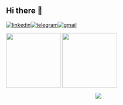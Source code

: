 ## Hi there 👋

<!--[![resume](https://img.shields.io/badge/resume-000000?style=for-the-badge&logo=About.me&logoColor=white)](https://gitea.com/imanbakhtiari/resume) 
-->
[![linkedin](https://img.shields.io/badge/LinkedIn-0077B5?style=for-the-badge&logo=linkedin&logoColor=white)](https://linkedin.com/in/arminliryaee)[![telegram](https://img.shields.io/badge/Telegram-2CA5E0?style=for-the-badge&logo=telegram&logoColor=white)](https://t.me/arminlry8)[![gmail](https://img.shields.io/badge/Gmail-red?style=for-the-badge&logo=gmail&logoColor=white)](mailto:liryaeearmin50@gmail.com)
<!--[![youtube](https://img.shields.io/badge/YouTube-FF0000?style=for-the-badge&logo=youtube&logoColor=white)](https://youtube.com/)
[![linkedin](https://img.shields.io/badge/LinkedIn-0077B5?style=for-the-badge&logo=linkedin&logoColor=white)](https://linkedin.com/in/imanbakhtiari)-->

<!--

**imanbakhtiari/imanbakhtiari** is a ✨ _special_ ✨ repository because its `README.md` (this file) appears on your GitHub profile.

Here are some ideas to get you started:

- 🔭 I’m currently working on ...
- 🌱 I’m currently learning ...
- 👯 I’m looking to collaborate on ...
- 🤔 I’m looking for help with ...
- 💬 Ask me about ...
- 📫 How to reach me: ...
- 😄 Pronouns: ...
- ⚡ Fun fact: ...
-->

<a href="https://github.com/anuraghazra/convoychat">
  <img height="150" align="left" src="https://github-readme-stats.vercel.app/api/top-langs?username=imanbakhtiari&layout=compact&langs_count=10&card_width=320" />
</a>
<a href="https://github.com/imanbakhtiari/github-readme-stats">
  <img height="150" align="left" src="https://github-readme-stats.vercel.app/api?username=imanbakhtiari&rank_icon=github" />
</a>

<br clear="left" />

<p align="center">
  <img src="seinfeld-george.gif" />
</p>
